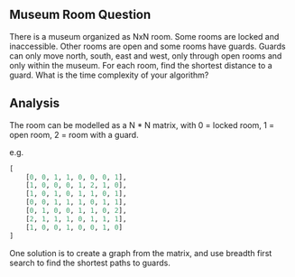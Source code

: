 ## Museum Room Question

There is a museum organized as NxN room. Some rooms are locked and inaccessible.
Other rooms are open and some rooms have guards. Guards can only move north, south, east and west,
only through open rooms and only within the museum. For each room, find the shortest distance to a guard.
What is the time complexity of your algorithm?

## Analysis

The room can be modelled as a N * N matrix, with 0 = locked room, 1 = open room, 2 = room with a guard.

e.g.

```python
[
    [0, 0, 1, 1, 0, 0, 0, 1],
    [1, 0, 0, 0, 1, 2, 1, 0],
    [1, 0, 1, 0, 1, 1, 0, 1],
    [0, 0, 1, 1, 1, 0, 1, 1],
    [0, 1, 0, 0, 1, 1, 0, 2],
    [2, 1, 1, 1, 0, 1, 1, 1],
    [1, 0, 0, 1, 0, 0, 1, 0]
]
```

One solution is to create a graph from the matrix, and use breadth first search to find the shortest paths to guards.